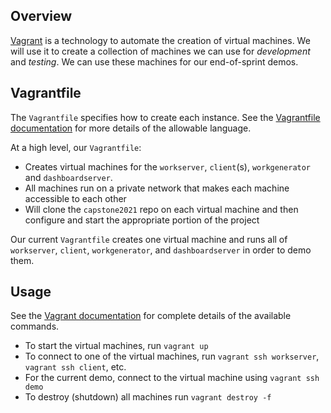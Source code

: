 
## Overview

[Vagrant](https://www.vagrantup.com/) is a technology to automate 
the creation of virtual machines.  We will use it to create a
collection of machines we can use for *development* and *testing*.
We can use these machines for our end-of-sprint demos.

## Vagrantfile

The `Vagrantfile` specifies how to create each instance.  See
the [Vagrantfile documentation](https://www.vagrantup.com/docs/vagrantfile) 
for more details of the allowable language.

At a high level, our `Vagrantfile`:

* Creates virtual machines for the `workserver`, `client`(s), `workgenerator` and `dashboardserver`.
* All machines run on a private network that makes each machine accessible to each other
* Will clone the `capstone2021` repo on each virtual machine and then configure and start the appropriate portion of the project

Our current `Vagrantfile` creates one virtual machine and runs all of `workserver`, `client`, `workgenerator`, and `dashboardserver` in order to demo them.

## Usage

See the [Vagrant documentation](https://www.vagrantup.com/docs) for complete
details of the available commands.

* To start the virtual machines, run `vagrant up`
* To connect to one of the virtual machines, run `vagrant ssh workserver`,
  `vagrant ssh client`, etc.
* For the current demo, connect to the virtual machine using `vagrant ssh demo`
* To destroy (shutdown) all machines run `vagrant destroy -f`



